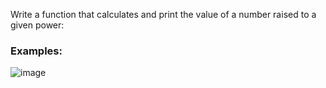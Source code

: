 Write a function that calculates and print the value of a number raised to a given power:


### Examples:

![image](https://github.com/nsinorov/SoftUniMainPath/assets/45227327/78ba2e24-2359-4eed-ba0f-ac8496c9e7b2)

